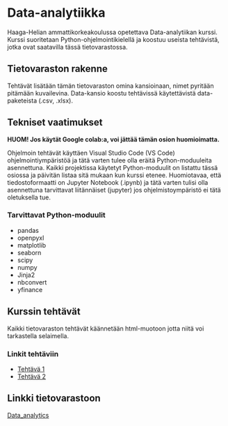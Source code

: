 # Data-analytiikka

Haaga-Helian ammattikorkeakoulussa opetettava Data-analytiikan kurssi. Kurssi suoritetaan Python-ohjelmointikielellä ja koostuu useista tehtävistä, jotka ovat saatavilla tässä tietovarastossa.

## Tietovaraston rakenne

Tehtävät lisätään tämän tietovaraston omina kansioinaan, nimet pyritään pitämään kuvailevina.
Data-kansio koostu tehtävissä käytettävistä data-paketeista (.csv, .xlsx).

## Tekniset vaatimukset

**HUOM! Jos käytät Google colab:a, voi jättää tämän osion huomioimatta.**

Ohjelmoin tehtävät käyttäen Visual Studio Code (VS Code) ohjelmointiympäristöä ja tätä varten tulee olla eräitä Python-moduuleita asennettuna.
Kaikki projektissa käytetyt Python-moduulit on listattu tässä osiossa ja päivitän listaa sitä mukaan kun kurssi etenee.
Huomiotavaa, että tiedostoformaatti on Jupyter Notebook (.ipynb) ja tätä varten tulisi olla asennettuna tarvittavat liitännäiset (jupyter) jos ohjelmistoympäristö ei tätä oletuksella tue.

### Tarvittavat Python-moduulit

- pandas
- openpyxl
- matplotlib
- seaborn
- scipy
- numpy
- Jinja2
- nbconvert
- yfinance

## Kurssin tehtävät

Kaikki tietovaraston tehtävät käännetään html-muotoon jotta niitä voi tarkastella selaimella.

### Linkit tehtäviin

- [Tehtävä 1](https://tatue.github.io/Data_analytics/assignment_1/Tehtava_1_kuvaileva_%26_selittava.html)
- [Tehtävä 2](https://tatue.github.io/Data_analytics/assignment_2/Tehtava_2_aikasarjat.html)

## Linkki tietovarastoon

[Data_analytics](https://github.com/TatuE/Data_analytics)
